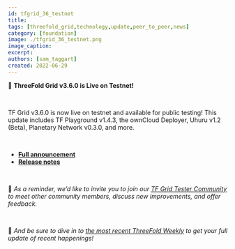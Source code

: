 ```yaml
---
id: tfgrid_36_testnet
title: 
tags: [threefold_grid,technology,update,peer_to_peer,news]
category: [foundation]
image: ./tfgrid_36_testnet.png
image_caption: 
excerpt: 
authors: [sam_taggart]
created: 2022-06-29
---
```


📣 **ThreeFold Grid v3.6.0 is Live on Testnet!**

<br/>

TF Grid v3.6.0 is now live on testnet and available for public testing! This update includes TF Playground v1.4.3, the ownCloud Deployer, Uhuru v1.2 (Beta), Planetary Network v0.3.0, and more.

<br/>

- **[Full announcement](https://forum.threefold.io/t/tfgrid-v3-6-0-is-now-live/3084)**
- **[Release notes](https://library.threefold.me/info/manual/#/manual__tfgrid_release_3_6_0)**

<br/>

🧪 *As a reminder, we’d like to invite you to join our [TF Grid Tester Community](https://t.me/threefoldtesting) to meet other community members, discuss new improvements, and offer feedback.*

<br/>

📰 *And be sure to dive in to [the most recent ThreeFold Weekly](https://threefold.io/blog/post/weekly_vol_22/) to get your full update of recent happenings!*